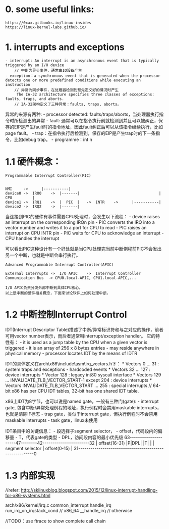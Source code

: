 # 0. some useful links:
    https://0xax.gitbooks.io/linux-insides
    https://linux-kernel-labs.github.io/
		

# 1. interrupts and exceptions
	- interrupt: An interrupt is an asynchronous event that is typically triggered by an I/O device
		// 中断为异步事件，通常由IO设备产生
	- exception：a synchronous event that is generated when the processor detects one or more predefined conditions while executing an instruction 
		// 异常为同步事件，在处理器检测到预先定义好的情况时产生
		 The IA-32 architecture specifies three classes of exceptions: faults, traps, and aborts.
		// IA-32架构定义了三种异常：faults, traps, aborts。

异常的来源有两种:
	- processor detected: faults/traps/aborts，当处理器执行指令时所检测出的异常
		- fault: 通常可以在指令执行前就检测到并且可以被纠正，保存的EIP是产生fault时的指令地址，因此fault纠正后可以从该指令继续执行，比如page fault。
		- trap：在指令执行后检测到，保存的EIP是产生trap时的下一条指令，比如debug trap。
	- programme：int n

# 1.1 硬件概念：
	Programmable Interrupt Controller(PIC)

																			NMI		->		|-----------|
	device0	->	IRO0	-> 	|-------|									|		CPU			|
	device1	->	IRQ1	->	|  PIC	|	->	INTR	-> 		|-----------|
	device2	-> 	IRQ2	->	|-------|	
					
当连接到PIC的硬件有事件需要CPU处理时，会发生以下流程：
	- device raises an interrupt on the corresponding IRQn pin
	- PIC converts the IRQ into a vector number and writes it to a port for CPU to read
	- PIC raises an interrupt on CPU INTR pin
	- PIC waits for CPU to acknowledge an interrupt
	- CPU handles the interrupt

可以看出PIC这种设计有一个好处就是当CPU处理完当前中断例程前PIC不会发出另一个中断，也就是中断会串行执行。

	Advanced Programmable Interrupt Controller(APIC)
	
	External Interrupts	->	I/O APIC	->	Interrupt Controller Communication Bus	-> CPU0.local-APIC, CPU1.local-APIC,...

	I/O APIC负责分发外部中断到具体CPU核心。
	以上是中断的硬件相关概念，下面来讨论软件上如何处理中断。

# 1.2 中断控制Interrupt Control
IDT(Interrupt Descriptor Table)描述了中断/异常标识符和与之对应的操作，前者可用vector number表示，而后者通常叫interrupt/exception handler。
它的特性有：
	- it is used as a jump table by the CPU when a given vector is triggered
	- it is an array of 256 x 8 bytes entries
	- may reside anywhere in physical memory
	- processor locates IDT by the means of IDTR

IDT的具体定义在arch\x86\include\asm\irq_vectors.h下：
	* Vectors   0 ...  31 : system traps and exceptions - hardcoded events
	* Vectors  32 ... 127 : device interrupts
	* Vector  128         : legacy int80 syscall interface
	* Vectors 129 ... INVALIDATE_TLB_VECTOR_START-1 except 204 : device interrupts
	* Vectors INVALIDATE_TLB_VECTOR_START ... 255 : special interrupts
	// 64-bit x86 has per CPU IDT tables, 32-bit has one shared IDT table.

x86上IDT为8字节，也可以说是named gate，一般有三种门(gate):
	- interrupt gate, 包含中断/异常处理例程的地址，执行例程时会禁用maskable interrupts，也就是清除IF标志
	- trap gate，类似于interrupt gate，但执行例程时不会禁用maskable interrupts
	- task gate，linux未使用

IDT条目中的关键信息：
	- 段选择子segment selector，
	- offset，代码段内的偏移量
	-	T，代表gate的类型
	-	DPL，访问段内容的最小优先级
	63---------------------47--------42-----------------------32
	|		offset(16-31)			 |P|DPL|	 |T|											|
	|		segment selector	 |			offset(0-15)								|
	31--------------------------------------------------------0


# 1.3 内部实现
//refer: http://sklinuxblog.blogspot.com/2015/12/linux-interrupt-handling-for-x86-systems.html

arch/x86/kernel/irq.c
	common_interrupt
		handle_irq
			run_irq_on_irqstack_cond	// x86_64
			__handle_irq	// otherwise

//TODO：use ftrace to show complete call chain



